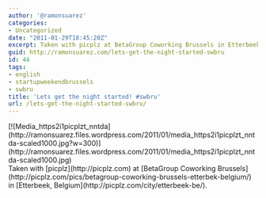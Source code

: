 ```yaml
---
author: '@ramonsuarez'
categories:
- Uncategorized
date: "2011-01-29T18:45:20Z"
excerpt: Taken with picplz at BetaGroup Coworking Brussels in Etterbeek, Belgium.
guid: http://ramonsuarez.com/lets-get-the-night-started-swbru
id: 44
tags:
- english
- startupweekendbrussels
- swbru
title: 'Lets get the night started! #swbru'
url: /lets-get-the-night-started-swbru/
---
```


<div class="p_embed p_image_embed">[![Media_https2i1picplzt_nntda](http://ramonsuarez.files.wordpress.com/2011/01/media_https2i1picplzt_nntda-scaled1000.jpg?w=300)](http://ramonsuarez.files.wordpress.com/2011/01/media_https2i1picplzt_nntda-scaled1000.jpg)</div>Taken with [picplz](http://picplz.com) at [BetaGroup Coworking Brussels](http://picplz.com/pics/betagroup-coworking-brussels-etterbek-belgium/) in [Etterbeek, Belgium](http://picplz.com/city/etterbeek-be/). 